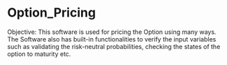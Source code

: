 # Option_Pricing
Objective: This software is used for pricing the Option using many ways. The Software also has built-in functionalities to verify the input variables such as validating the risk-neutral probabilities, checking the states of the option to maturity etc.
